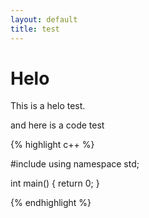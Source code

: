 ```yaml
---
layout: default
title: test
---
```


# Helo

This is a helo test.

and here is a code test

{% highlight c++ %}

#include <iostream>
using namespace std;

int main()
{
    return 0;
}

{% endhighlight %}
